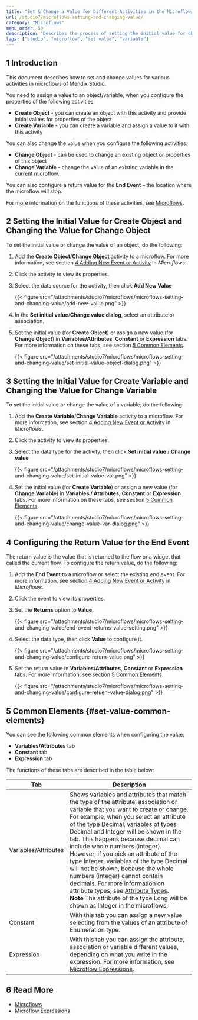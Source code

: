 ```yaml
---
title: "Set & Change a Value for Different Activities in the Microflows"
url: /studio7/microflows-setting-and-changing-value/
category: "Microflows"
menu_order: 50
description: "Describes the process of setting the initial value for objects or variables in Mendix Studio."
tags: ["studio", "microflow", "set value", "variable"]
---
```


## 1 Introduction 

This document describes how to set and change values for various activities in microflows of Mendix Studio.

You need to assign a value to an object/variable, when you configure the properties of the following activities:

* **Create Object** -  you can create an object with this activity and provide initial values for properties of the object 
* **Create Variable** - you can create a variable and assign a value to it with this activity 

You can also change the value when you configure the following activities:

* **Change Object** - can be used to change an existing object or properties of this object
* **Change Variable** - change the value of an existing variable in the current microflow. 

You can also configure a return value for the **End Event** – the location where the microflow will stop.

For more information on the functions of these activities, see [Microflows](/studio7/microflows/). 

## 2 Setting the Initial Value for Create Object and Changing the Value for Change Object

 To set the initial value or change the value of an object, do the following:

1. Add the **Create Object**/**Change Object** activity to a microflow. For more information, see section [4 Adding New Event or Activity](/studio7/microflows/#adding-activity-to-microflow) in *Microflows*.
2. Click the activity to view its properties.
3.  Select the data source for the activity, then click **Add New Value**

    {{< figure src="/attachments/studio7/microflows/microflows-setting-and-changing-value/add-new-value.png" >}}

4. In the **Set initial value**/**Change value dialog**, select an attribute or association.
5.  Set the initial value (for **Create Object**) or assign a new value (for **Change Object**) in **Variables/Attributes**, **Constant** or **Expression** tabs.  For more information on these tabs, see section [5 Common Elements](#set-value-common-elements).

    {{< figure src="/attachments/studio7/microflows/microflows-setting-and-changing-value/set-initial-value-object-dialog.png" >}}

## 3 Setting the Initial Value for Create Variable and Changing the Value for Change Variable

To set the initial value or change the value of a variable, do the following:

1. Add the **Create Variable**/**Change Variable** activity to a microflow. For more information, see section [4 Adding New Event or Activity](/studio7/microflows/#adding-activity-to-microflow) in *Microflows*.
2. Click the activity to view its properties.
3.  Select the data type for the activity, then click **Set initial value** / **Change value**

    {{< figure src="/attachments/studio7/microflows/microflows-setting-and-changing-value/set-initial-value-var.png" >}}

4.  Set the initial value (for **Create Variable**) or assign a new value (for **Change Variable**) in **Variables / Attributes**, **Constant** or **Expression** tabs.  For more information on these tabs, see section [5 Common Elements](#set-value-common-elements).

    {{< figure src="/attachments/studio7/microflows/microflows-setting-and-changing-value/change-value-var-dialog.png" >}}

## 4 Configuring the Return Value for the End Event 

The return value is the value that is returned to the flow or a widget that called the current flow. To configure the return value, do the following:

1. Add the **End Event** to a microflow or select the existing end event. For more information, see section [4 Adding New Event or Activity](/studio7/microflows/#adding-activity-to-microflow) in *Microflows*.
2. Click the event to view its properties.
3.  Set the **Returns** option to **Value**.

    {{< figure src="/attachments/studio7/microflows/microflows-setting-and-changing-value/end-event-returns-value-setting.png" >}}

4.  Select the data type, then click **Value** to configure it.

    {{< figure src="/attachments/studio7/microflows/microflows-setting-and-changing-value/configure-return-value.png" >}}

5.  Set the return value in **Variables/Attributes**, **Constant** or **Expression** tabs. For more information, see section [5 Common Elements](#set-value-common-elements).

    {{< figure src="/attachments/studio7/microflows/microflows-setting-and-changing-value/configure-retuen-value-dialog.png" >}}

## 5 Common Elements {#set-value-common-elements}

You can see the following common elements when configuring the value:

* **Variables/Attributes** tab
* **Constant** tab
* **Expression** tab

The functions of these tabs are described in the table below:

| Tab                  | Description                                                  |
| -------------------- | ------------------------------------------------------------ |
| Variables/Attributes | Shows variables and attributes that match the type of the attribute, association or variable that you want to create or change. <br />For example, when you select  an attribute of the type Decimal, variables of types Decimal and Integer will be shown in the tab. This happens because decimal can include whole numbers (integer). However, if you pick an attribute of the type Integer, variables of the type Decimal will not be shown, because the whole numbers (integer) cannot contain decimals.  For more information on attribute types, see [Attribute Types](/studio7/domain-models-attributes/).<br />**Note** The attribute of the type Long will be shown as Integer in the microflows. |
| Constant             | With this tab you can assign a new value selecting  from the values of an attribute of Enumeration type. |
| Expression           | With this tab you can assign the attribute, association or variable different values, depending on what you write in the expression. For more information, see [Microflow Expressions](/studio7/microflows-expressions/). |

## 6 Read More

* [Microflows](/studio7/microflows/)
* [Microflow Expressions](/studio7/microflows-expressions/)
